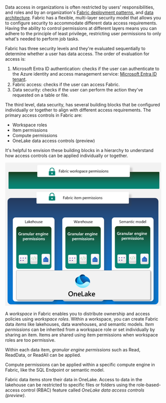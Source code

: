 Data access in organizations is often restricted by users' responsibilities, and roles and by an organization's [Fabric deployment patterns,](/azure/architecture/analytics/architecture/fabric-deployment-patterns?azure-portal=true) and [data architecture](/fabric/onelake/security/how-to-common-data-architectures&azure-portal=true). Fabric has a flexible, multi-layer security model that allows you to configure security to accommodate different data access requirements. Having the ability to control permissions at different layers means you can adhere to the principle of least privilege, restricting user permissions to only what's needed to perform job tasks.

Fabric has three security levels and they're evaluated sequentially to determine whether a user has data access. The order of evaluation for access is:  
1. Microsoft Entra ID authentication: checks if the user can authenticate to the Azure identity and access management service: [Microsoft Entra ID tenant](https://techcommunity.microsoft.com/t5/core-infrastructure-and-security/microsoft-entra-id-tenant-starters-guide-understanding-identity/ba-p/4154857).
2. Fabric access: checks if the user can access Fabric.
3. Data security: checks if the user can perform the action they've requested on a table or file.  

The third level, data security, has several building blocks that be configured individually or together to align with different access requirements. The primary access controls in Fabric are:

- Workspace roles
- Item permissions
- Compute permissions
- OneLake data access controls (preview)

It's helpful to envision these building blocks in a hierarchy to understand how access controls can be applied individually or together.

![Access control hierarchy](../media/data-access-controls.png)

A *workspace* in Fabric enables you to distribute ownership and access policies using *workspace roles*. Within a workspace, you can create Fabric data *items* like lakehouses, data warehouses, and semantic models. *Item permissions* can be inherited from a workspace role or set individually by sharing an item. Items are shared using item permissions when workspace roles are too permissive.  

Within each data item, *granular engine permissions* such as Read, ReadData, or ReadAll can be applied. 

Compute permissions can be applied within a specific compute engine in Fabric, like the SQL Endpoint or semantic model.

Fabric data items store their data in OneLake. Access to data in the lakehouse can be restricted to specific files or folders using the role-based-access control (RBAC) feature called *OneLake data access controls (preview)*.
